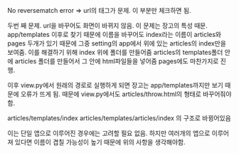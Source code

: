 No reversematch error => url의 태그가 문제. 이 부분만 체크하면 됨.

두번 째 문제. url을 바꾸어도 화면이 바뀌지 않음.
이 문제는 장고의 특성 때문.
app/templates 이후로 찾기 때문에 이름을 바꾸어도 index라는 이름이 articles와 pages 두개가 있기 때문에 그중 setting의 app에서 위에 있는 articles의 index만을 보여줌.
이를 해결하기 위해 index 위에 폴더를 만들어줌
articles의 templates폴더 안에 articles 폴더를 만들어서 그 안에 html파일들을 넣어줌 
pages에도 마찬가지로 진행.

이후 view.py에서 원래의 경로로 실행하게 되면 
장고는 app/templates까지만 보기 때문에 오류가 뜨게 됨.
때문에 view.py에서도 articles/throw.html의 형태로 바꾸어줘야함.

articles/templates/index
articles/templates/articles/index 의 구조로 바뀡어있음

이는 단일 앱으로 이루어진 경우에는 고려할 필요 없음.
하지만 여러개의 앱으로 이루어져 있다면 이름이 겹칠 가능성이 높기 때문에
위의 사항을 생각해야함.